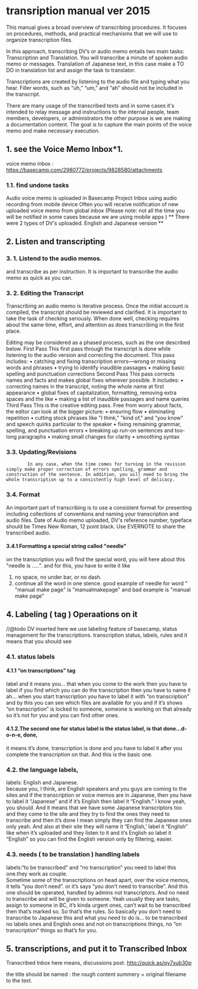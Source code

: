 # transription manual ver 2015

This manual gives a broad overview of transcribing procedures. It focuses on procedures, methods, and practical mechanisms that we will use to organize transcription files.

In this approach, transcribing DV’s or audio memo entails two main tasks: Transcription and Translation.  You will transcribe a minute of spoken audio memo or messages.  Translation of Japanese text, in this case make a TO DO in translation list and assign the task to translator.

Transcriptions are created by listening to the audio file and typing what you hear. Filler words, such as “uh,” “um,” and “ah” should not be included in the transcript. 

There are many usage of the transcribed texts and in some cases it's intended to relay message and instructions to the internal people, team members, developers, or administrators the other purpose is we are making a documentation content. The goal is to capture the main points of the voice memo and make necessary execution.


## 1. see the Voice Memo Inbox*1.
voice memo inbox : 
https://basecamp.com/2980772/projects/9828580/attachments

### 1.1. find  undone tasks
Audio voice memo is uploaded in Basecamp Project Inbox using audio recording from mobile device 
 Often you will receive  notification of new uploaded voice memo from global inbox (Please note: not all the time you will be notified in some cases because we are using mobile apps )
** There were 2 types of DV's uploaded. English and Japanese version **

## 2.  Listen and transcripting
### 3. 1. Listend to the audio memos.
and transcribe as per instruction. It is important to transcribe the audio memo as quick as you can.

### 3. 2.  Editing the Transcript

Transcribing an audio memo is iterative process. Once the initial account is compiled, the transcript should be reviewed and clarified.
It is important to take the task of checking seriously. When done well, checking requires about the same time, effort, and attention as does transcribing in the first place.
 
Editing may be considered as a phased process, such as the one described below.
First Pass
This first pass through the transcript is done while listening to the audio version and
correcting the document. This pass includes:
• catching and fixing transcription errors—wrong or missing words and phrases
• trying to identify inaudible passages
• making basic spelling and punctuation corrections
Second Pass
This pass corrects names and facts and makes global fixes wherever possible. It includes:
• correcting names in the transcript, noting the whole name at first appearance
• global fixes of capitalization, formatting, removing extra spaces and the like
• making a list of inaudible passages and name queries
Third Pass
This is the creative editing pass. Free from worry about facts, the editor can look at the
bigger picture:
• ensuring flow
• eliminating repetition
• cutting stock phrases like "I think," "kind of," and "you know" and speech quirks
particular to the speaker
• fixing remaining grammar, spelling, and punctuation errors
• breaking up run-on sentences and too-long paragraphs
• making small changes for clarity
• smoothing syntax
 
 
### 3.3. Updating/Revisions

            In any case, when the time comes for turning in the revision simply make proper correction of errors spelling, grammar and construction of the sentence. In addition, you will need to bring the whole transcription up to a consistently high level of delicacy.


### 3.4.  Format

An important part of transcribing is to use a consistent format for presenting including collections of conventions and naming your transcription and audio files.  Date of Audio memo uploaded, DV's reference number, typeface should be Times New Roman, 12 point black. Use EVERNOTE to share the transcribed audio.

#### 3.4.1 Formatting a special string called "needle"
on the transcription you will find the special word, you will here about this "needle is .....".
and for this, you have to write it like
1. no space, no under bar, or no dash.
2. continue all the word in one stence. 
good example of needle for word " "manual make page" is "manualmakepage"
and bad example is "manual make page"


## 4. Labeling ( tag ) Operaations on it
//@todo DV inserted here
we use labeling feature of basecamp, status management for the transcriptions. transcription status, labels, rules and it means that you should see
### 4.1. status labels
#### 4.1.1 “on transcriptions” tag  
label and it means you… that when you come to the work then you have to label if you find which you can do the transcription then you have to name it ah… when you start transcription you have to label it with “on transcription” and by this you can see which files are available for you and if it’s shows “on transcription” is locked to someone, someone is working on that already so it’s not for you and you can find other ones.   
#### 4.1.2.The second one for status label is the status label, is that done…d-o-n-e, done,  
it means it’s done, transcription is done and you have to label it after you complete the transcription on that. And this is the basic one.   
### 4.2. the language labels, 
labels: English and Japanese.  
because you, I think, are English speakers and you guys are coming to the sites and if the transcription or voice memos are in Japanese, then you have to label it “Japanese” and if it’s English then label it “English.” I know yeah, you should. And it means that we have some Japanese transcriptors too and they come to the site and they try to find the ones they need to transcribe and then it’s done I mean simply they can find the Japanese ones only yeah. And also at their site they will name it “English,’ label it “English” like when it’s uploaded and they listen to it and it’s English so label it “English” so you can find the English version only by filtering, easier.   
 ### 4.3. needs ( to be translation ) handling labels
labels:“to be transcribed” and “no transcription”
you need to label this one.they work as  couple.  
Sometime some of the transcriptions on head apart, over the voice memos, it tells “you don’t need”. or it’s says “you don’t need to transcribe”. 
And this one should be operated, handled by admins not transcriptors. And no need to transcribe and will be given to someone. 
Yeah usually they are tasks, assign to someone in BC, it’s kinda urgent ones, can’t wait to be transcribed then that’s marked so. So that’s the rules.
So basically you don’t need to transcribe to Japanese this and what you need to do is… to be transcribed no labels ones and English ones and not on transcriptions things, no “on transcription” things so that’s for you.

## 5. transcriptions, and put it to Transcribed Inbox
Transcribed Inbox here means, discussions post.
http://quick.as/qy7xub30p

the title should be named : the rough content summery + original filename to the text.


